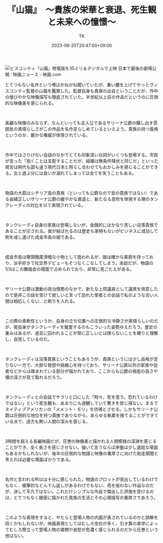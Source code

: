﻿---
layout: post

title: 『山猫』　～貴族の栄華と衰退、死生観と未来への憧憬～
author: TK
date: 2023-06-25T20:47:00+09:00
comments: true
categories: Movie
---




<p><img alt="ビスコンティ「山猫」修復版を35ミリ＆デジタルで上映 日本で最後の劇場公開 : 映画ニュース - 映画.com" src="https://eiga.k-img.com/images/buzz/76495/bb459b6b8962ace8/640.jpg" /></p>

<p>とてつもない名作という噂はかねがね聞いていたが、重い腰を上げてやっとヴィスコンティ監督の山猫を鑑賞した。監督自身も貴族の出自ということだが、作中の煌びやかな映像描写も徹底されていた。半世紀以上前の作品だというのに圧倒的な映像美を感じられる。</p>

<p>&nbsp;</p>

<p>美麗な映像のみならず、なんといっても主人公であるサリーナ公爵の醸し出す雰囲気の素晴らしさがこの作品を名作足らしめているといえよう。貴族の持つ風格というのか、厳かな権威が体現されている。</p>

<p>&nbsp;</p>

<p>作中ではさりげない会話のなかでとても印象深い台詞がいくつも登場する。市民が言った「抱くことは支配することだが、結婚は無条件降伏と同じだ」といった発言は時代も国も違う現代日本と照らし合わせてもおかしみを感じることができる。女と遊ぶ分には良いが溺れてしまっては全てを失うこともある。</p>

<p>&nbsp;</p>

<p>物語の大筋はシチリア島の貴族（といっても公爵なので並の貴族ではない）である由緒正しいサリーナ公爵の緩やかな衰退と、新たなる息吹を体現する甥のタンクレーディの対比を以て表現されている。</p>

<p>&nbsp;</p>

<p>タンクレーディ自身の家族は登場しないが、金銭的にはかなり苦しい没落貴族であることが示される。彼が結ばれるのは歴史も家柄もないがビジネスに成功して剤を成し遂げた成金市長の娘である。</p>

<p>&nbsp;</p>

<p>成金市長は徹頭徹尾滑稽な小物として扱われるが、娘は確かな美貌を持っており、派手好きで社交界デビューもそつなくこなしてしまう。余談だが、物語の1/3はこの舞踏会の場面で占められており、非常に見ごたえがある。</p>

<p>&nbsp;</p>

<p>サリーナ公爵は激動の政治情勢のなかで、新たな上院議員として議席を用意したので是非この話を受けて欲しいと言って訪れた使者との会話で私のような古い人間は相応しくない、と断りを入れる。</p>

<p>&nbsp;</p>

<p>この際の柔軟性というか、自身の立ち位置への圧倒的な冷静さが素晴らしいのだが、彼自身がタンクレーディを寵愛するのもこういった姿勢ゆえだろう。歴史の重みはあるが、過去に囚われることが常に正しいとは限らないことを確りと理解し、自覚しているのだ。</p>

<p>&nbsp;</p>

<p>タンクレーディは没落貴族ということもあろうが、貴族というには少し品格が足りない一方で、大胆な発想や挑戦心を持っており、サリーナ公爵以外の家族や従者などからは疎まれている部分が描かれており、ここからも公爵の視座の高さや懐の深さが見て取れるだろう。</p>

<p>&nbsp;</p>

<p>タンクレーディとの会話でサラリと口にした「時々、死を思う。恐れているわけではない」という死生観も、あまりにも達観していて驚きを禁じ得ない。まるでネイティブアメリカンの「メメント・モリ」を彷彿とさせる。しかもサリーナ公爵は圧倒的な地位を持つ貴族でありながら、あらゆる執着を捨てることができている点で、途方も無い人間の深みを感じる。</p>

<p>&nbsp;</p>

<p>3時間を超える長編映画だが、圧巻の映像美と描かれる人間模様の深淵を感じることができ、全く長さを感じさせない。強いて言うならば序盤は少し退屈な場面もあるかもしれないが、後半の圧倒的な物語と映像の重厚さに向けた助走期間と考えれば必要な場面ばかりである。</p>

<p>&nbsp;</p>

<p>名作と言われる所以は十分に感じられた。物語のプロットが突出しているわけでもなく、衝撃的などんでん返しがあるわけでもない、奇を衒わない作品なのだが、決して平凡ではない。これだけシンプルな作品で傑出した評価を受けるのは、とてつもなく緻密に描かれた貴族の生活とその心理描写の重厚さであろう。</p>

<p>&nbsp;</p>

<p>このような表現をすると、やたらと登場人物の内面が表されているのかと誤解を招くかもしれないが、映画表現としてはむしろ空白が多く、引き算の美学によってむしろ際立って登場人物の憐憫や哀愁が色濃く感じられるのだから圧巻という他はない。</p>
